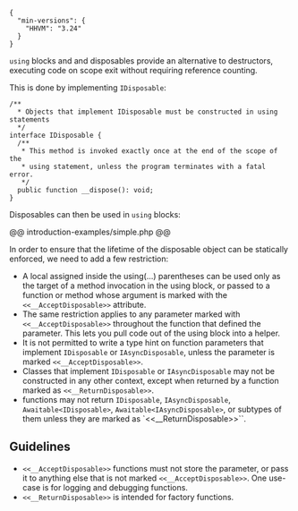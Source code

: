 ```yamlmeta
{
  "min-versions": {
    "HHVM": "3.24"
  }
}
```

`using` blocks and and disposables provide an alternative to destructors, executing code on scope exit without requiring reference counting.

This is done by implementing `IDisposable`:

```Hack
/**
  * Objects that implement IDisposable must be constructed in using statements
  */
interface IDisposable {
  /**
   * This method is invoked exactly once at the end of the scope of the
   * using statement, unless the program terminates with a fatal error.
   */
  public function __dispose(): void;
}
```

Disposables can then be used in `using` blocks:

@@ introduction-examples/simple.php @@

In order to ensure that the lifetime of the disposable object can be statically enforced, we need to add a few restriction:
- A local assigned inside the using(...) parentheses can be used only as the target of a method invocation in the using block, or passed to a function or method whose argument is marked with the `<<__AcceptDisposable>>` attribute.
- The same restriction applies to any parameter marked with `<<__AcceptDisposable>>` throughout the function that defined the parameter. This lets you pull code out of the using block into a helper.
- It is not permitted to write a type hint on function parameters that implement `IDisposable` or `IAsyncDisposable`, unless the parameter is marked `<<__AcceptDisposable>>`.
- Classes that implement `IDisposable` or `IAsyncDisposable` may not be constructed in any other context, except when returned by a function marked as `<<__ReturnDisposable>>`.
- functions may not return `IDisposable`, `IAsyncDisposable`, `Awaitable<IDisposable>`, `Awaitable<IAsyncDisposable>`, or subtypes of them unless they are marked as `<<__ReturnDisposable>>``.

## Guidelines

- `<<__AcceptDisposable>>` functions must not store the parameter, or pass it to anything else that is not marked `<<__AcceptDisposable>>`. One use-case is for logging and debugging functions.
- `<<__ReturnDisposable>>` is intended for factory functions.
